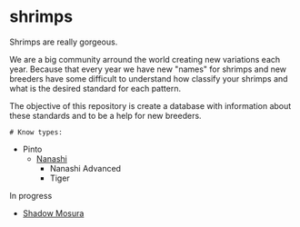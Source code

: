 # shrimps

Shrimps are really gorgeous.

We are a big community arround the world creating new variations each year. Because that every year we have new "names" for shrimps and new breeders have some difficult to understand how classify your shrimps and what is the desired standard for each pattern.

The objective of this repository is create a database with information about these standards and to be a help for new breeders.

    # Know types:
- Pinto
    - [Nanashi](./nanashi.md)
        - Nanashi Advanced
        - Tiger

In progress
- [Shadow Mosura](./shadow_mosura.md)
